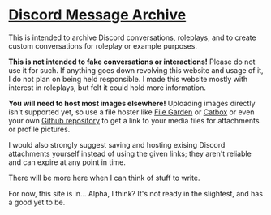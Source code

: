 # [Discord Message Archive][DMA]

This is intended to archive Discord conversations, roleplays,
and to create custom conversations for roleplay or example purposes.

**This is not intended to fake conversations or interactions!** Please do not use it for such.
If anything goes down revolving this website and usage of it, I do not plan on being held responsible.
I made this website mostly with interest in roleplays, but felt it could hold more information.

**You will need to host most images elsewhere!** Uploading images directly isn't supported yet,
so use a file hoster like [File Garden](<https://filegarden.com>) or [Catbox](<https://catbox.moe>)
or even your own [Github repository](<https://github.com/>)
to get a link to your media files for attachments or profile pictures.

I would also strongly suggest saving and hosting exising Discord attachments yourself instead of using the given
links; they aren't reliable and can expire at any point in time.

There will be more here when I can think of stuff to write.

For now, this site is in... Alpha, I think? It's not ready in the slightest, and has a good yet to be.

[DMA]: https://chiptumor.github.io/discord-message-archive "Not up yet, sorry!"
